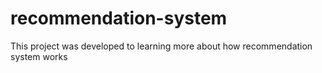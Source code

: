 # recommendation-system
This project was developed to learning more about how recommendation system works
